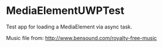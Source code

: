 # MediaElementUWPTest
Test app for loading a MediaElement via async task.

Music file from: http://www.bensound.com/royalty-free-music 